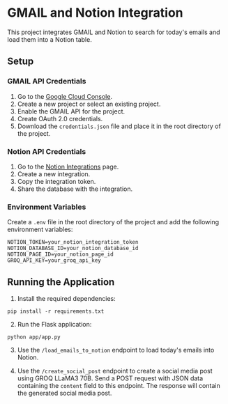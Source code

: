 # GMAIL and Notion Integration

This project integrates GMAIL and Notion to search for today's emails and load them into a Notion table.

## Setup

### GMAIL API Credentials

1. Go to the [Google Cloud Console](https://console.cloud.google.com/).
2. Create a new project or select an existing project.
3. Enable the GMAIL API for the project.
4. Create OAuth 2.0 credentials.
5. Download the `credentials.json` file and place it in the root directory of the project.

### Notion API Credentials

1. Go to the [Notion Integrations](https://www.notion.so/my-integrations) page.
2. Create a new integration.
3. Copy the integration token.
4. Share the database with the integration.

### Environment Variables

Create a `.env` file in the root directory of the project and add the following environment variables:

```
NOTION_TOKEN=your_notion_integration_token
NOTION_DATABASE_ID=your_notion_database_id
NOTION_PAGE_ID=your_notion_page_id
GROQ_API_KEY=your_groq_api_key
```

## Running the Application

1. Install the required dependencies:

```
pip install -r requirements.txt
```

2. Run the Flask application:

```
python app/app.py
```

3. Use the `/load_emails_to_notion` endpoint to load today's emails into Notion.

4. Use the `/create_social_post` endpoint to create a social media post using GROQ LLaMA3 70B. Send a POST request with JSON data containing the `content` field to this endpoint. The response will contain the generated social media post.
